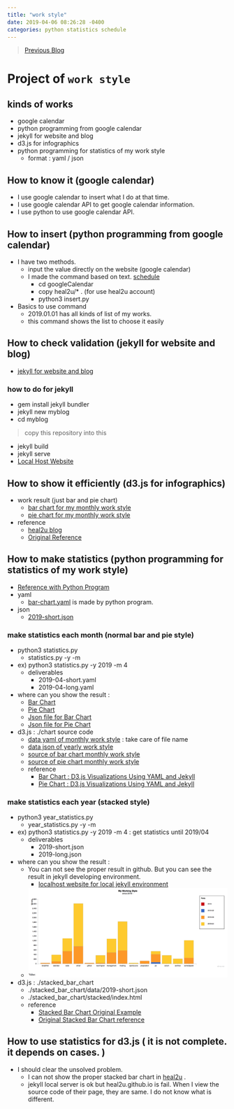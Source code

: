 ```yaml
---
title: "work style"
date: 2019-04-06 08:26:28 -0400
categories: python statistics schedule
---
```


> [Previous Blog](https://cheoljoo.github.io/jekyll/blog/doxygen/habit/schedule/ps/starting-post/)

# Project of ```work style```
## kinds of works
- google calendar
- python programming from google calendar
- jekyll for website and blog
- d3.js for infographics
- python programming for statistics of my work style
    - format : yaml / json

## How to know it  (google calendar)
- I use google calendar to insert what I do at that time.
- I use google calendar API to get google calendar information.
- I use python to use google calendar API.

## How to insert (python programming from google calendar)
- I have two methods.
    - input the value directly on the website (google calendar)
    - I made the command based on text.   [schedule](https://github.com/cheoljoo/schedule)
        - cd googleCalendar
        - copy heal2u/* .  (for use heal2u account)
        - python3 insert.py
- Basics to use command
    - 2019.01.01 has all kinds of list of my works.
    - this command shows the list to choose it easily

## How to check validation (jekyll for website and blog)
- [jekyll for website and blog](https://jekyllrb.com/docs/step-by-step/01-setup/)

### how to do for jekyll
- gem install jekyll bundler
- jekyll new myblog
- cd myblog
> copy this repository into this
- jekyll build
- jekyll serve
- [Local Host Website](http://localhost:4000)

## How to show it efficiently (d3.js for infographics)
- work result (just bar and pie chart)
    - [bar chart for my monthly work style](https://heal2u.github.io/bar-chart/)
    - [pie chart for my monthly work style](https://heal2u.github.io/pie-chart/)
- reference
    - [heal2u blog](https://github.com/heal2u/heal2u.github.io)
    - [Original Reference](http://apievangelist.com/)

## How to make statistics (python programming for statistics of my work style)
- [Reference with Python Program](https://github.com/cheoljoo/schedule/blob/master/googleCalendar/README.md)
- yaml
    - [bar-chart.yaml](https://github.com/heal2u/heal2u.github.io/blob/master/_data/bar-chart.yaml) is made by python program.
- json
    - [2019-short.json](https://github.com/heal2u/heal2u.github.io/blob/master/data/2019-short.json)

### make statistics each month (normal bar and pie style)
- python3 statistics.py
    - statistics.py -y <year> -m <month>
- ex) python3 statistics.py -y 2019 -m 4
    - deliverables
        - 2019-04-short.yaml
        - 2019-04-long.yaml
- where can you show the result : 
    - [Bar Chart](https://heal2u.github.io/bar-chart/)
    - [Pie Chart](https://heal2u.github.io/pie-chart/)
    - [Json file for Bar Chart](https://heal2u.github.io/data/bar-chart.json)
    - [Json file for Pie Chart](https://heal2u.github.io/data/pie-chart.json)
- d3.js : ./chart source code
    - [data yaml of monthly work style](https://github.com/heal2u/heal2u.github.io/blob/master/_data/bar-chart.yaml)  : take care of file name
    - [data json of yearly work style](https://github.com/heal2u/heal2u.github.io/blob/master/data/bar-chart.json)
    - [source of bar chart monthly work style](https://github.com/heal2u/heal2u.github.io/blob/master/bar-chart/index.html)
    - [source of pie chart monthly work style](https://github.com/heal2u/heal2u.github.io/blob/master/pie-chart/index.html)
    - reference
        - [Bar Chart : D3.js Visualizations Using YAML and Jekyll](https://apievangelist.com/2016/09/20/d3js-visualizations-using-yaml-and-jekyll/)
        - [Pie Chart : D3.js Visualizations Using YAML and Jekyll](http://d3.js.yaml.jekyll.apievangelist.com/pie-chart/)

### make statistics each year (stacked style)
- python3 year_statistics.py
    - year_statistics.py -y <year> -m <month>
- ex) python3 statistics.py -y 2019 -m 4    : get statistics until 2019/04
    - deliverables
        - 2019-short.json
        - 2019-long.json
- where can you show the result : 
    - You can not see the proper result in github. But you can see the result in jekyll developing environment.
        - [localhost website for local jekyll environment](http://localhost:4000/stacked/)
    - ![Stacked_Bar_Chart](https://github.com/cheoljoo/schedule/blob/master/images/2019-04-07_stacked.png)
- d3.js : ./stacked_bar_chart
    - ./stacked_bar_chart/data/2019-short.json
    - ./stacked_bar_chart/stacked/index.html
    - reference
        - [Stacked Bar Chart Original Example](http://bl.ocks.org/jamesleesaunders/ac5b6134ad7144e8327d)
        - [Original Stacked Bar Chart reference](http://bl.ocks.org/mstanaland/6100713)

## How to use statistics for d3.js ( it is not complete. it depends on cases. )
- I should clear the unsolved problem.
    - I can not show the proper stacked bar chart in [heal2u](https://heal2u.github.io) .
    - jekyll local server is ok but heal2u.github.io is fail. When I view the source code of their page, they are same. I do not know what is different.


